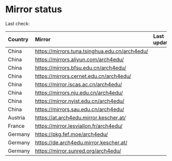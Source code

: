 <script src="./time.js"></script>
# Mirror status
Last check: <script type="text/javascript">localize(1724617460.4939964);</script>

|Country|Mirror|Last update|
|:------|:-----|:----------|
|China|https://mirrors.tuna.tsinghua.edu.cn/arch4edu/|<script type="text/javascript">localize(1724524464);</script>|
|China|https://mirrors.aliyun.com/arch4edu/|<script type="text/javascript">localize(1724524464);</script>|
|China|https://mirrors.bfsu.edu.cn/arch4edu/|<script type="text/javascript">localize(1724524464);</script>|
|China|https://mirrors.cernet.edu.cn/arch4edu/|<script type="text/javascript">localize(1724524464);</script>|
|China|https://mirror.iscas.ac.cn/arch4edu/|<script type="text/javascript">localize(1724524464);</script>|
|China|https://mirrors.nju.edu.cn/arch4edu/|<script type="text/javascript">localize(1724524464);</script>|
|China|https://mirror.nyist.edu.cn/arch4edu/|<script type="text/javascript">localize(1724524464);</script>|
|China|https://mirrors.sau.edu.cn/arch4edu/|<script type="text/javascript">localize(1724524464);</script>|
|Austria|https://at.arch4edu.mirror.kescher.at/|<script type="text/javascript">localize(1724524464);</script>|
|France|https://mirror.lesviallon.fr/arch4edu/|<script type="text/javascript">localize(1724524464);</script>|
|Germany|https://pkg.fef.moe/arch4edu/|<script type="text/javascript">localize(1724524464);</script>|
|Germany|https://de.arch4edu.mirror.kescher.at/|<script type="text/javascript">localize(1724524464);</script>|
|Germany|https://mirror.sunred.org/arch4edu/|<script type="text/javascript">localize(1724524464);</script>|

<script src="./tablefilter/tablefilter.js"></script>
<script src="./table.js"></script>
